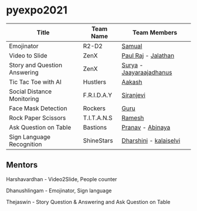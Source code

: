 # pyexpo2021


| Title  | Team Name | Team Members |
| ------------- | ------------- |------------|
| Emojinator | R2-D2 | [Samual](https://github.com/samualmartin) |
| Video to Slide | ZenX  | [Paul Raj](https://github.com/paulraj916)  - [Jalathan](https://github.com/jalathan) |
| Story and Question Answering |  ZenX  | [Surya](https://github.com/suryacreatx) - [Jaayaraajadhanus](https://github.com/JAAYARAAJADHANUS/JAAYAARAAJADHANUS.git) |
| Tic Tac Toe with AI | Hustlers  | [Aakash](https://github.com/aakashbd) |
| Social Distance Monitoring | F.R.I.D.A.Y | [Siranjevi](https://github.com/21cb54siranjevi)|
| Face Mask Detection | Rockers | [Guru](https://github.com/Guruprasath-556) |
| Rock Paper Scissors | T.I.T.A.N.S  | [Ramesh](https://github.com/Ramesh-1516)|
| Ask Question on Table | Bastions  | [Pranav](https://github.com/PranavRajeswari) - [Abinaya](https://github.com/abinaya15meenatchisundaram/Python-Programming-Induction.git) |
| Sign Language Recognition | ShineStars  |[Dharshini](https://github.com/DharshiniUdayakumaran) - [kalaiselvi](https://github.com/KalaiselviSelvam21)|


## Mentors

Harshavardhan - Video2Slide, People counter

Dhanushlingam - Emojinator, Sign language

Thejaswin - Story Question & Answering and Ask Question on Table
